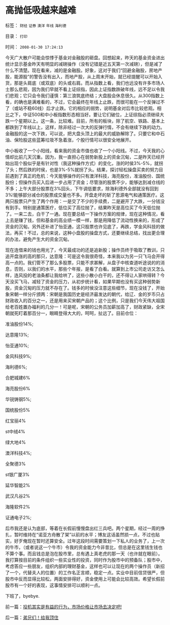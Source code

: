 # 高抛低吸越来越难

标签： `财经` `证券` `澳洋` `年线` `海利德` 

目录： `打印`

时间： `2008-01-30 17:24:13`

今天广大散户可能会惊悸于基金对金融股的砸盘。回想起来，昨天的基金资金进出统计显示基金昨天有明显的减磅操作（没有记错是近五天第一次减磅），但是减了什么不清楚。现在看来，减的是金融股。好象，这对于我们“回避金融股，房地产股，能源股”的警告没有出入，而地产股，从上周末开始，就已经提醒可以开始入货，那是头肩底（或双底）的头或右肩。而从指数上看，我们也远没有许多市场人士那么悲观，因为我们早就不看上证综指，因此上证指数跌破年线，远不足以令我们悲观；它只会令我们谨慎：第三浪筑底终结；大盘股会休息很久。从300指数上看，的确也是满难看的，不过，它会最终在年线上止跌，而很可能在一个反弹过不了（或站不稳60线）后才止跌。它的相应的弱势，说明基金对后市比较悲观。相比之下，中证500和中小板指数形态相当好。要让它们破位，上证综指必须继续大跌一个星期以上。这一条，比较难。目前，所有的板块，除了航空、铁路、基本上都跌到了年线以上，这样，除非经过一次大的反弹行情，不会有继续下跌的动力。金融股的这一次下跌，可以说，把大盘头顶上的最大的威胁解除了。只要它和中石油、保险股这些蓝筹垃圾不急着涨，个股行情可以很安全地展开。

中小板收了一个小阳线，看来我的资金市值也收了一个小阳线。不过，今天我的心情却比前几天沉重。因为，我一直担心在弱势新股上的资金沉甸，二是昨天已经开始出现个股似乎是有针对性（我这种操作方式）的变化，涨的时侯3%-5%，就拐了头；然后跌的时侯，也是3%-5%就拐了头。结果，探讨轻松操盘买卖的努力目前遇到了真正的危机：今天能够操作的只有澳洋科技，海亮股份，准油股份、国统股份；但操作员买入后进一步占用了资金；尽管涨的股票不少，能够达到减仓线的不多；上午大部分股票在3%回头，下午调低要求，除海利德外全部就没有回到3%!能够部分减仓的股票成交量也不多。开盘走坏的斩了思源电气和通策医疗。这两只股票只产生了两个作用：一是交了不少的手续费，二是避开了大跌，一分钱没有到手。特别是通策医疗，低位买了高位抛了，结果昨天是高位买了今天低位抛了。一来二去，白干了一通。现在要总结一下操作方案的规律，现在这种情况，看上去是赚了钱，但和基金的高业绩一模一样，那是用降低了流动性换来的，形成了资金的沉甸。另外还补进了怡亚通，这只股票也许见底了，再跌，学金风科技的做法，再买！不过，总的来说，这种小盘股的操盘方式，还要继续总结，找出更合理的办法，避免产生大的资金沉甸。

现在连借来的钱也用光了，今天最成功的还是追新股；操作员终于吸取了教训，只追开盘涨的高的那只，达意隆：可是这令我很奇怪，本来我以为另一只飞马会开得高一点的。我们管不了那么多股票，只能不求甚解，从盘子中核查道听途说的的消息，否则，以我们的水平，那些个年报，是看了白看。就算到上市公司走访又怎么样，连风投的老油条都让我给哄了，这些小散小白干的，还不得让人家哄得转？今天没买飞马，减轻了资金的压力，从初步统计看，如果早期也没有买这种弱势新股，资金沉甸的压力就不存在了。钱多的时侯没注意这些细节，现在没钱了，开始象宋朝一样分斤颁两：宋朝是我国历史是经济最发达的朝代，给辽、金的岁币只占财政收入的百分之一，还是用来买宋朝产品的；这个比例，只是我们今天伟大祖国给老百姓置办福利的几分一！可是呢，宋朝的公务员加薪加高了，财政紧缺，全宋朝就死盯着那百分一，眼睛登得大大的，呵呵，扯远了。目前仓位：

准油股份14%;

达意隆13%;

怡亚通10%;

金风科技9%;

海利德6%;

合肥城建6%

海亮股份6%

华锐铸钢5%;

国统股份5%

红宝丽4%

st中绒4%

绿大地4%

澳洋科技4%;

全聚德3%

st银广厦3%

延华智能2%

武汉凡谷2%

海隆软件2%

证通电子2%;

后市我还是认为底部，等着在长假前慢慢盘出红三兵吧。两个星期，经过一周的挣扎，暂时维持在“诺亚方舟散了架”以前的水平；博友这话虽然损一点，不过也贴实，好歹俺现在暂时还算安全。过年这段时间需要策划一下私人的业务了，上一次的牛市，（或者说这一个牛市）令我的资金能力今非昔比，但总是在这里钱生钱也不算个事。而且钱总是泡在股市里，总有遇上真老虎的那一天（也许就在眼前）。我打算按目前的条件组织一些实业性的投资，同时作为股市中的预备队；股市中，考虑答应一些朋友，组织内部的理财基金，这样也可以让现在的两个操作员（新招了一个，代替夫人的位置）的工作名正言顺，稳定一点。实业中目前信贷很严，但股市中反而显得比较松，两面安排得好，资金使用上可能会比较高效。希望长假前股市有一个好的表现，这事情安排可以顺利一点。

下班了，byebye.



前一篇：[投机其实是有益的行为，市场价格让市场去决定吧!](../../../2008/1/29/投机其实是有益的行为，市场价格让市场去决定吧!.md)

后一篇：[弟兄们！给我顶住](../../../2008/2/1/弟兄们！给我顶住.md)